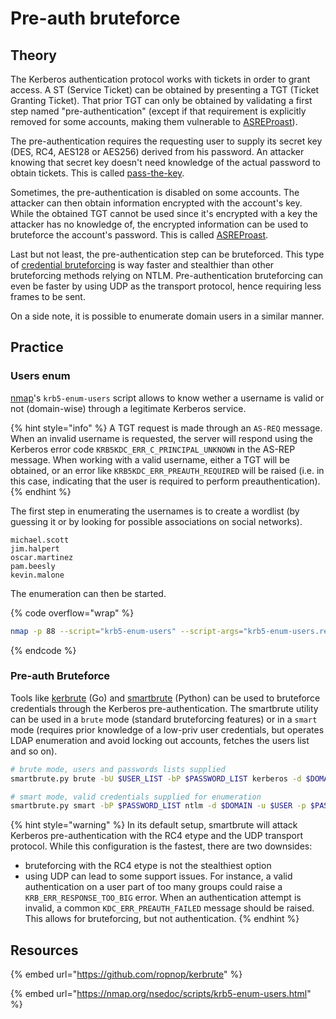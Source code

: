 # Pre-auth bruteforce

## Theory

The Kerberos authentication protocol works with tickets in order to grant access. A ST (Service Ticket) can be obtained by presenting a TGT (Ticket Granting Ticket). That prior TGT can only be obtained by validating a first step named "pre-authentication" (except if that requirement is explicitly removed for some accounts, making them vulnerable to [ASREProast](broken-reference)).

The pre-authentication requires the requesting user to supply its secret key (DES, RC4, AES128 or AES256) derived from his password. An attacker knowing that secret key doesn't need knowledge of the actual password to obtain tickets. This is called [pass-the-key](ptk.md).

Sometimes, the pre-authentication is disabled on some accounts. The attacker can then obtain information encrypted with the account's key. While the obtained TGT cannot be used since it's encrypted with a key the attacker has no knowledge of, the encrypted information can be used to bruteforce the account's password. This is called [ASREProast](broken-reference).

Last but not least, the pre-authentication step can be bruteforced. This type of [credential bruteforcing](../credentials/bruteforcing/) is way faster and stealthier than other bruteforcing methods relying on NTLM. Pre-authentication bruteforcing can even be faster by using UDP as the transport protocol, hence requiring less frames to be sent.

On a side note, it is possible to enumerate domain users in a similar manner.

## Practice

### Users enum

[nmap](https://nmap.org/)'s `krb5-enum-users` script allows to know wether a username is valid or not (domain-wise) through a legitimate Kerberos service.

{% hint style="info" %}
A TGT request is made through an `AS-REQ` message. When an invalid username is requested, the server will respond using the Kerberos error code `KRB5KDC_ERR_C_PRINCIPAL_UNKNOWN` in the AS-REP message. When working with a valid username, either a TGT will be obtained, or an error like `KRB5KDC_ERR_PREAUTH_REQUIRED` will be raised (i.e. in this case, indicating that the user is required to perform preauthentication).
{% endhint %}

The first step in enumerating the usernames is to create a wordlist (by guessing it or by looking for possible associations on social networks).

```
michael.scott
jim.halpert
oscar.martinez
pam.beesly
kevin.malone
```

The enumeration can then be started.

{% code overflow="wrap" %}
```bash
nmap -p 88 --script="krb5-enum-users" --script-args="krb5-enum-users.realm='$DOMAIN',userdb=$WORDLIST" $IP_DC
```
{% endcode %}

### Pre-auth Bruteforce

Tools like [kerbrute](https://github.com/ropnop/kerbrute) (Go) and [smartbrute](https://github.com/ShutdownRepo/smartbrute) (Python) can be used to bruteforce credentials through the Kerberos pre-authentication. The smartbrute utility can be used in a `brute` mode (standard bruteforcing features) or in a `smart` mode (requires prior knowledge of a low-priv user credentials, but operates LDAP enumeration and avoid locking out accounts, fetches the users list and so on).

```bash
# brute mode, users and passwords lists supplied
smartbrute.py brute -bU $USER_LIST -bP $PASSWORD_LIST kerberos -d $DOMAIN

# smart mode, valid credentials supplied for enumeration
smartbrute.py smart -bP $PASSWORD_LIST ntlm -d $DOMAIN -u $USER -p $PASSWORD kerberos
```

{% hint style="warning" %}
In its default setup, smartbrute will attack Kerberos pre-authentication with the RC4 etype and the UDP transport protocol. While this configuration is the fastest, there are two downsides:

* bruteforcing with the RC4 etype is not the stealthiest option
* using UDP can lead to some support issues. For instance, a valid authentication on a user part of too many groups could raise a `KRB_ERR_RESPONSE_TOO_BIG` error. When an authentication attempt is invalid, a common `KDC_ERR_PREAUTH_FAILED` message should be raised. This allows for bruteforcing, but not authentication.
{% endhint %}

## Resources

{% embed url="https://github.com/ropnop/kerbrute" %}

{% embed url="https://nmap.org/nsedoc/scripts/krb5-enum-users.html" %}
